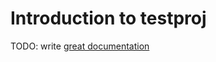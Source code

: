 # Introduction to testproj

TODO: write [great documentation](http://jacobian.org/writing/great-documentation/what-to-write/)
